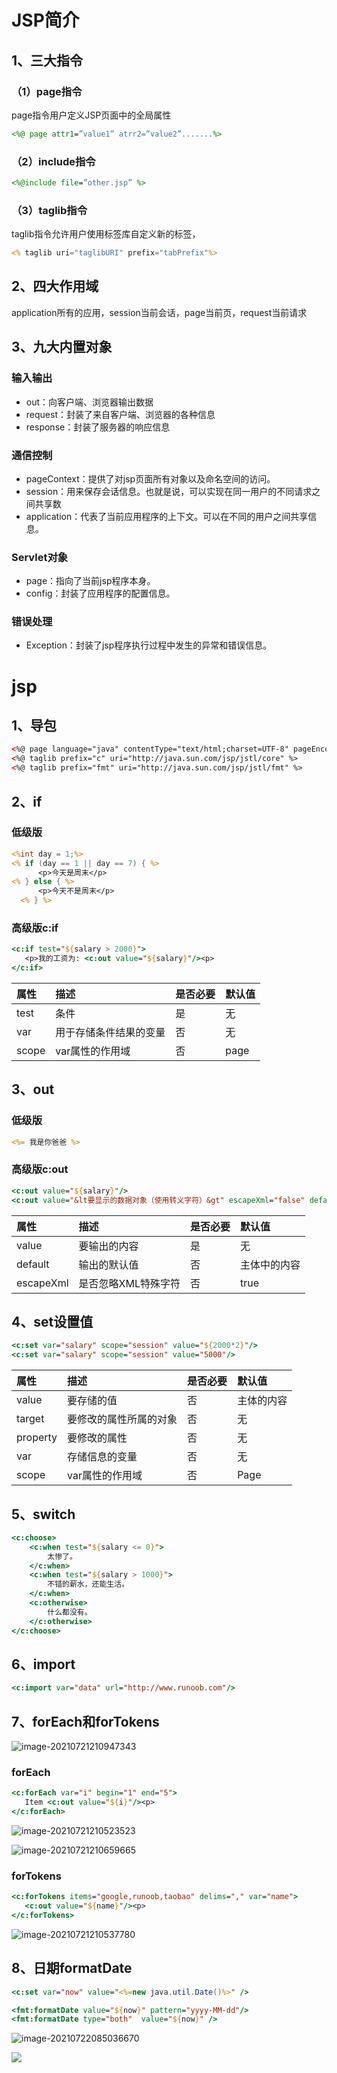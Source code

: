 

# JSP简介

## 1、三大指令

### （1）page指令

page指令用户定义JSP页面中的全局属性

```jsp
<%@ page attr1=”value1” atrr2=”value2”.......%>
```

### （2）include指令

```jsp
<%@include file=”other.jsp” %>
```

### （3）taglib指令

taglib指令允许用户使用标签库自定义新的标签，

```jsp
<% taglib uri="taglibURI" prefix="tabPrefix"%>
```



## 2、四大作用域

application所有的应用，session当前会话，page当前页，request当前请求

## 3、九大内置对象

### 输入输出

- out：向客户端、浏览器输出数据
- request：封装了来自客户端、浏览器的各种信息
- response：封装了服务器的响应信息

### 通信控制

- pageContext：提供了对jsp页面所有对象以及命名空间的访问。
- session：用来保存会话信息。也就是说，可以实现在同一用户的不同请求之间共享数
- application：代表了当前应用程序的上下文。可以在不同的用户之间共享信息。

### Servlet对象

- page：指向了当前jsp程序本身。
- config：封装了应用程序的配置信息。

### 错误处理

- Exception：封装了jsp程序执行过程中发生的异常和错误信息。









# jsp

## 1、导包

```html
<%@ page language="java" contentType="text/html;charset=UTF-8" pageEncoding="UTF-8" isELIgnored="false" %>
<%@ taglib prefix="c" uri="http://java.sun.com/jsp/jstl/core" %>
<%@ taglib prefix="fmt" uri="http://java.sun.com/jsp/jstl/fmt" %>
```

## 2、if

### 低级版

```jsp
<%int day = 1;%>
<% if (day == 1 || day == 7) { %>
      <p>今天是周末</p>
<% } else { %>
      <p>今天不是周末</p>
  <% } %>
```

### 高级版c:if 

```jsp
<c:if test="${salary > 2000}">
   <p>我的工资为: <c:out value="${salary}"/><p>
</c:if>
```

| 属性  | 描述                   | 是否必要 | 默认值 |
| :---- | :--------------------- | :------- | :----- |
| test  | 条件                   | 是       | 无     |
| var   | 用于存储条件结果的变量 | 否       | 无     |
| scope | var属性的作用域        | 否       | page   |

## 3、out

### 低级版

```jsp
<%= 我是你爸爸 %>
```



### 高级版c:out

```jsp
<c:out value="${salary}"/>
<c:out value="&lt要显示的数据对象（使用转义字符）&gt" escapeXml="false" default="默认值"/>

```



| **属性**  | **描述**            | **是否必要** | **默认值**   |
| :-------- | :------------------ | :----------- | :----------- |
| value     | 要输出的内容        | 是           | 无           |
| default   | 输出的默认值        | 否           | 主体中的内容 |
| escapeXml | 是否忽略XML特殊字符 | 否           | true         |

## 4、set设置值

```jsp
<c:set var="salary" scope="session" value="${2000*2}"/>
<c:set var="salary" scope="session" value="5000"/>

```

| **属性** | **描述**               | **是否必要** | **默认值** |
| :------- | :--------------------- | :----------- | :--------- |
| value    | 要存储的值             | 否           | 主体的内容 |
| target   | 要修改的属性所属的对象 | 否           | 无         |
| property | 要修改的属性           | 否           | 无         |
| var      | 存储信息的变量         | 否           | 无         |
| scope    | var属性的作用域        | 否           | Page       |

## 5、switch

```jsp
<c:choose>
    <c:when test="${salary <= 0}">
        太惨了。
    </c:when>
    <c:when test="${salary > 1000}">
        不错的薪水，还能生活。
    </c:when>
    <c:otherwise>
        什么都没有。
    </c:otherwise>
</c:choose>
```

## 6、import

```jsp
<c:import var="data" url="http://www.runoob.com"/>
```



## 7、forEach和forTokens

![image-20210721210947343](https://heyufei-1305336662.cos.ap-shanghai.myqcloud.com/my_img/20210721210947.png)

### forEach

```jsp
<c:forEach var="i" begin="1" end="5">
   Item <c:out value="${i}"/><p>
</c:forEach>
```

![image-20210721210523523](https://heyufei-1305336662.cos.ap-shanghai.myqcloud.com/my_img/20210721210523.png)

![image-20210721210659665](https://heyufei-1305336662.cos.ap-shanghai.myqcloud.com/my_img/20210721210659.png)

### forTokens

```jsp
<c:forTokens items="google,runoob,taobao" delims="," var="name">
   <c:out value="${name}"/><p>
</c:forTokens>
```

![image-20210721210537780](https://heyufei-1305336662.cos.ap-shanghai.myqcloud.com/my_img/20210721210537.png)

## 8、日期formatDate

```jsp
<c:set var="now" value="<%=new java.util.Date()%>" />

<fmt:formatDate value="${now}" pattern="yyyy-MM-dd"/>
<fmt:formatDate type="both"  value="${now}" />

```

![image-20210722085036670](https://heyufei-1305336662.cos.ap-shanghai.myqcloud.com/my_img/20210722085043.png)



![](https://heyufei-1305336662.cos.ap-shanghai.myqcloud.com/my_img/202108231945081.png)

